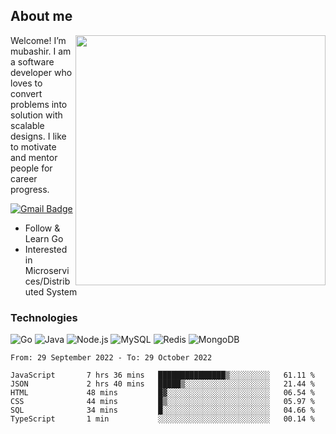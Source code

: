 ## About me

<img align="right" src="https://github-readme-stats-zhiwei-feng.vercel.app/api?username=mub4shir&show_icons=true" width="400" />

Welcome! I’m mubashir. I am a software developer who loves to convert problems into solution with scalable designs. I like to motivate and mentor people for career progress.

[![Gmail Badge](https://img.shields.io/badge/-mubashir11131719@gmail.com-c14438?style=flat-square&logo=Gmail&logoColor=white&link=mailto:mubashir11131719@gmail.com)](mailto:mubashir11131719@gmail.com)




- Follow & Learn Go
- Interested in Microservices/Distributed System


### Technologies
![Go](https://img.shields.io/badge/-Go-000000?style=flat-square&logo=go)
![Java](https://img.shields.io/badge/-Java-E34A86?style=flat-square&logo=java)
![Node.js](https://img.shields.io/badge/-Node.js-000000?style=flat-square&logo=node.js)
![MySQL](https://img.shields.io/badge/-MySQL-orange?style=flat-square&logo=MySQL)
![Redis](https://img.shields.io/badge/-Redis-black?style=flat-square&logo=Redis)
![MongoDB](https://img.shields.io/badge/-MongoDB-000000?style=flat-square&logo=mongodb)






<!--START_SECTION:waka-->

```text
From: 29 September 2022 - To: 29 October 2022

JavaScript       7 hrs 36 mins   ███████████████▒░░░░░░░░░   61.11 %
JSON             2 hrs 40 mins   █████▒░░░░░░░░░░░░░░░░░░░   21.44 %
HTML             48 mins         █▓░░░░░░░░░░░░░░░░░░░░░░░   06.54 %
CSS              44 mins         █▒░░░░░░░░░░░░░░░░░░░░░░░   05.97 %
SQL              34 mins         █░░░░░░░░░░░░░░░░░░░░░░░░   04.66 %
TypeScript       1 min           ░░░░░░░░░░░░░░░░░░░░░░░░░   00.14 %
```

<!--END_SECTION:waka-->
</p>


